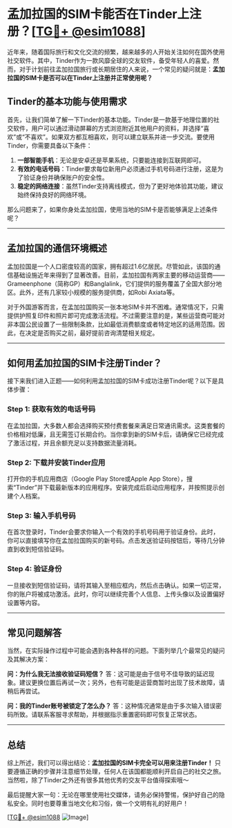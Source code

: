 # 孟加拉国的SIM卡能否在Tinder上注册？[[TG💪+ @esim1088](https://t.me/s/esim1088)]

近年来，随着国际旅行和文化交流的频繁，越来越多的人开始关注如何在国外使用社交软件。其中，Tinder作为一款风靡全球的交友软件，备受年轻人的喜爱。然而，对于计划前往孟加拉国旅行或长期居住的人来说，一个常见的疑问就是：**孟加拉国的SIM卡是否可以在Tinder上注册并正常使用呢？**

## Tinder的基本功能与使用需求

首先，让我们简单了解一下Tinder的基本功能。Tinder是一款基于地理位置的社交软件，用户可以通过滑动屏幕的方式浏览附近其他用户的资料，并选择“喜欢”或“不喜欢”。如果双方都互相喜欢，则可以建立联系并进一步交流。要使用Tinder，你需要具备以下条件：

1. **一部智能手机**：无论是安卓还是苹果系统，只要能连接到互联网即可。
2. **有效的电话号码**：Tinder要求每位新用户必须通过手机号码进行注册，这是为了验证身份并确保账户的安全性。
3. **稳定的网络连接**：虽然Tinder支持离线模式，但为了更好地体验其功能，建议始终保持良好的网络环境。

那么问题来了，如果你身处孟加拉国，使用当地的SIM卡是否能够满足上述条件呢？

---

## 孟加拉国的通信环境概述

孟加拉国是一个人口密度较高的国家，拥有超过1.6亿居民。尽管如此，该国的通信基础设施近年来得到了显著改善。目前，孟加拉国有两家主要的移动运营商——Grameenphone（简称GP）和Banglalink，它们提供的服务覆盖了全国大部分地区。此外，还有几家较小规模的服务提供商，如Robi Axiata等。

对于外国游客而言，在孟加拉国购买一张本地SIM卡并不困难。通常情况下，只需提供护照复印件和照片即可完成激活流程。不过需要注意的是，某些运营商可能对非本国公民设置了一些限制条款，比如最低消费额度或者特定地区的适用范围。因此，在决定是否购买之前，最好提前咨询清楚相关规定。

---

## 如何用孟加拉国的SIM卡注册Tinder？

接下来我们进入正题——如何利用孟加拉国的SIM卡成功注册Tinder呢？以下是具体步骤：

### Step 1: 获取有效的电话号码
在孟加拉国，大多数人都会选择购买预付费套餐来满足日常通讯需求。这类套餐的价格相对低廉，且无需签订长期合约。当你拿到新的SIM卡后，请确保它已经完成了激活过程，并且余额充足以支持数据流量消耗。

### Step 2: 下载并安装Tinder应用
打开你的手机应用商店（Google Play Store或Apple App Store），搜索“Tinder”并下载最新版本的应用程序。安装完成后启动应用程序，并按照提示创建个人档案。

### Step 3: 输入手机号码
在首次登录时，Tinder会要求你输入一个有效的手机号码用于验证身份。此时，你可以直接填写你在孟加拉国购买的新号码。点击发送验证码按钮后，等待几分钟直到收到短信验证码。

### Step 4: 验证身份
一旦接收到短信验证码，请将其输入至相应框内，然后点击确认。如果一切正常，你的账户将被成功激活。此时，你可以继续完善个人信息、上传头像以及设置偏好设置等内容。

---

## 常见问题解答

当然，在实际操作过程中可能会遇到各种各样的问题。下面列举几个最常见的疑问及其解决方案：

**问：为什么我无法接收验证码短信？**
答：这可能是由于信号不佳导致的延迟现象。建议更换位置后再试一次；另外，也有可能是运营商暂时出现了技术故障，请稍后再尝试。

**问：我的Tinder账号被锁定了怎么办？**
答：这种情况通常是由于多次输入错误密码所致。请联系客服寻求帮助，并根据指示重置密码即可恢复正常状态。

---

## 总结

综上所述，我们可以得出结论：**孟加拉国的SIM卡完全可以用来注册Tinder！** 只要遵循正确的步骤并注意细节处理，任何人在该国都能顺利开启自己的社交之旅。当然啦，除了Tinder之外还有很多其他优秀的交友平台值得探索哦～

最后提醒大家一句：无论在哪里使用社交媒体，请务必保持警惕，保护好自己的隐私安全。同时也要尊重当地文化和习俗，做一个文明有礼的好用户！

[[TG💪+ @esim1088](https://t.me/s/esim1088) ![Image](https://i.postimg.cc/4NQfJmqS/Snipaste-2025-05-13-00-14-12.png)]